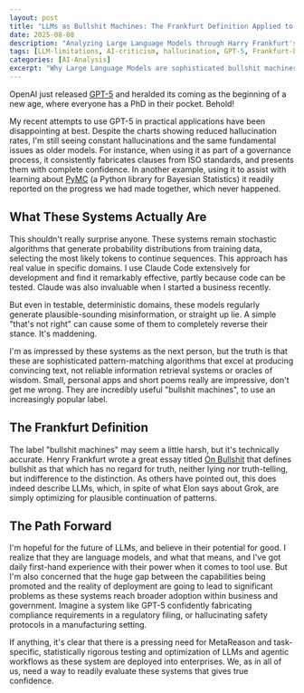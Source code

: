 ```yaml
---
layout: post
title: "LLMs as Bullshit Machines: The Frankfurt Definition Applied to AI"
date: 2025-08-08
description: "Analyzing Large Language Models through Harry Frankfurt's definition of bullshit - systems with indifference to truth that optimize for plausible pattern continuation rather than accuracy."
tags: [LLM-limitations, AI-criticism, hallucination, GPT-5, Frankfurt-bullshit, AI-evaluation, pattern-matching]
categories: [AI-Analysis]
excerpt: "Why Large Language Models are sophisticated bullshit machines according to Frankfurt's definition, and what this means for AI deployment in enterprise and government."
---
```


OpenAI just released [GPT-5](https://openai.com/index/introducing-gpt-5/) and heralded its coming as the beginning of a new age, where everyone has a PhD in their pocket. Behold!

My recent attempts to use GPT-5 in practical applications have been disappointing at best. Despite the charts showing reduced hallucination rates, I'm still seeing constant hallucinations and the same fundamental issues as older models. For instance, when using it as part of a governance process, it consistently fabricates clauses from ISO standards, and presents them with complete confidence. In another example, using it to assist with learning about [PyMC](https://www.pymc.io/welcome.html) (a Python library for Bayesian Statistics) it readily reported on the progress we had made together, which never happened.

## What These Systems Actually Are 

This shouldn't really surprise anyone. These systems remain stochastic algorithms that generate probability distributions from training data, selecting the most likely tokens to continue sequences. This approach has real value in specific domains. I use Claude Code extensively for development and find it remarkably effective, partly because code can be tested. Claude was also invaluable when I started a business recently.

But even in testable, deterministic domains, these models regularly generate plausible-sounding misinformation, or straight up lie. A simple "that's not right" can cause some of them to completely reverse their stance. It's maddening.

I'm as impressed by these systems as the next person, but the truth is that these are sophisticated pattern-matching algorithms that excel at producing convincing text, not reliable information retrieval systems or oracles of wisdom. Small, personal apps and short poems really are impressive, don't get me wrong. They are incredibly useful "bullshit machines", to use an increasingly popular label.

## The Frankfurt Definition 

The label "bullshit machines" may seem a little harsh, but it's technically accurate. Henry Frankfurt wrote a great essay titled [On Bullshit](https://www2.csudh.edu/ccauthen/576f12/frankfurt__harry_-_on_bullshit.pdf) that defines bullshit as that which has no regard for truth, neither lying nor truth-telling, but indifference to the distinction. As others have pointed out, this does indeed describe LLMs, which, in spite of what Elon says about Grok, are simply optimizing for plausible continuation of patterns.

## The Path Forward

I'm hopeful for the future of LLMs, and believe in their potential for good. I realize that they are language models, and what that means, and I've got daily first-hand experience with their power when it comes to tool use. But I'm also concerned that the huge gap between the capabilities being promoted and the reality of deployment are going to lead to significant problems as these systems reach broader adoption within business and government. Imagine a system like GPT-5 confidently fabricating compliance requirements in a regulatory filing, or hallucinating safety protocols in a manufacturing setting.

If anything, it's clear that there is a pressing need for MetaReason and task-specific, statistically rigorous testing and optimization of LLMs and agentic workflows as these system are deployed into enterprises. We, as in all of us, need a way to readily evaluate these systems that gives true confidence. 